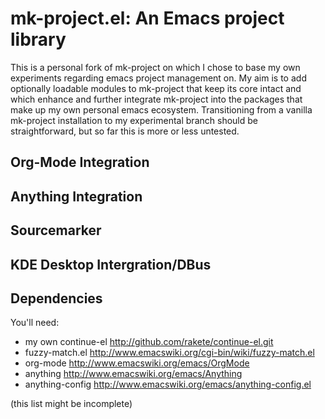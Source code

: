mk-project.el: An Emacs project library
=======================================

This is a personal fork of mk-project on which I chose to base my own experiments
regarding emacs project management on.
My aim is to add optionally loadable modules to mk-project that keep its core intact and
which enhance and further integrate mk-project into the packages that make up my own personal
emacs ecosystem.
Transitioning from a vanilla mk-project installation to my experimental branch should
be straightforward, but so far this is more or less untested.

Org-Mode Integration
--------------------

Anything Integration
--------------------

Sourcemarker
------------

KDE Desktop Intergration/DBus
-----------------------------

Dependencies
------------

You'll need:

* my own continue-el http://github.com/rakete/continue-el.git
* fuzzy-match.el http://www.emacswiki.org/cgi-bin/wiki/fuzzy-match.el
* org-mode http://www.emacswiki.org/emacs/OrgMode
* anything http://www.emacswiki.org/emacs/Anything
* anything-config http://www.emacswiki.org/emacs/anything-config.el

(this list might be incomplete)
